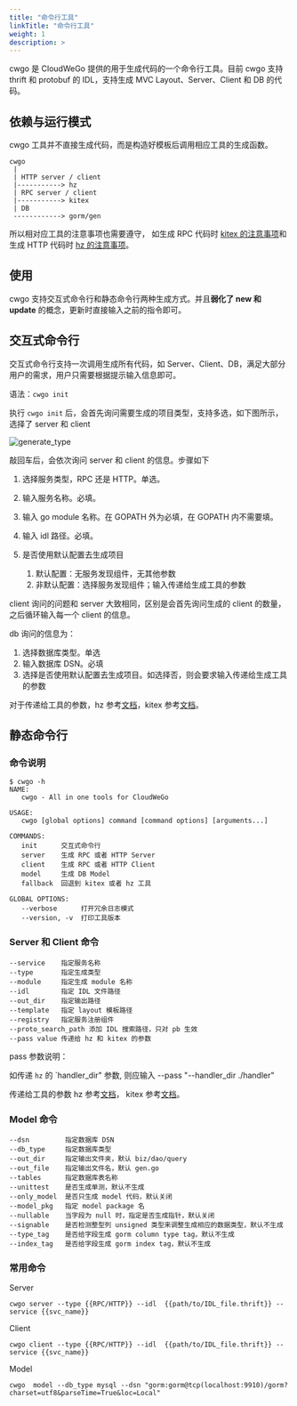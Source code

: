 ```yaml
---
title: "命令行工具"
linkTitle: "命令行工具"
weight: 1
description: >
---
```


cwgo 是 CloudWeGo 提供的用于生成代码的一个命令行工具。目前 cwgo 支持 thrift 和 protobuf 的 IDL，支持生成 MVC Layout、Server、Client 和 DB 的代码。

## 依赖与运行模式

cwgo 工具并不直接生成代码，而是构造好模板后调用相应工具的生成函数。

```console
cwgo
 |
 | HTTP server / client
 |-----------> hz
 | RPC server / client
 |-----------> kitex
 | DB
 ------------> gorm/gen

```

所以相对应工具的注意事项也需要遵守， 如生成 RPC 代码时 [kitex 的注意事项](https://www.cloudwego.io/zh/docs/kitex/tutorials/code-gen/code_generation/#%E4%BD%BF%E7%94%A8-protobuf-idl-%E7%9A%84%E6%B3%A8%E6%84%8F%E4%BA%8B%E9%A1%B9)和生成 HTTP 代码时 [hz 的注意事项](https://www.cloudwego.io/zh/docs/hertz/tutorials/toolkit/usage/cautions/)。

## 使用

cwgo 支持交互式命令行和静态命令行两种生成方式。并且**弱化了 new 和 update** 的概念，更新时直接输入之前的指令即可。

## 交互式命令行

交互式命令行支持一次调用生成所有代码，如 Server、Client、DB，满足大部分用户的需求，用户只需要根据提示输入信息即可。

语法：`cwgo init`

执行 `cwgo init` 后，会首先询问需要生成的项目类型，支持多选，如下图所示，选择了 server 和 client

![generate_type](/img/docs/cwgo_generate_type.png)

敲回车后，会依次询问 server 和 client 的信息。步骤如下

1. 选择服务类型，RPC 还是 HTTP。单选。

1. 输入服务名称。必填。

1. 输入 go module 名称。在 GOPATH 外为必填，在 GOPATH 内不需要填。

1. 输入 idl 路径。必填。

1. 是否使用默认配置去生成项目

   1. 默认配置：无服务发现组件，无其他参数
   1. 非默认配置：选择服务发现组件；输入传递给生成工具的参数

client 询问的问题和 server 大致相同，区别是会首先询问生成的 client 的数量，之后循环输入每一个 client 的信息。

db 询问的信息为：

1. 选择数据库类型。单选
1. 输入数据库 DSN。必填
1. 选择是否使用默认配置去生成项目。如选择否，则会要求输入传递给生成工具的参数

对于传递给工具的参数，hz 参考[文档](https://www.cloudwego.io/zh/docs/hertz/tutorials/toolkit/usage/command/)，kitex 参考[文档](https://www.cloudwego.io/docs/kitex/tutorials/code-gen/code_generation/)。

## 静态命令行

### 命令说明

```shell
$ cwgo -h
NAME:
   cwgo - All in one tools for CloudWeGo

USAGE:
   cwgo [global options] command [command options] [arguments...]

COMMANDS:
   init      交互式命令行
   server    生成 RPC 或者 HTTP Server
   client    生成 RPC 或者 HTTP Client
   model     生成 DB Model
   fallback  回退到 kitex 或者 hz 工具

GLOBAL OPTIONS:
   --verbose      打开冗余日志模式
   --version, -v  打印工具版本
```

### Server 和 Client 命令

```console
--service    指定服务名称
--type       指定生成类型
--module     指定生成 module 名称
--idl        指定 IDL 文件路径
--out_dir    指定输出路径
--template   指定 layout 模板路径
--registry   指定服务注册组件
--proto_search_path 添加 IDL 搜索路径，只对 pb 生效
--pass value 传递给 hz 和 kitex 的参数
```

pass 参数说明：

如传递 `hz` 的 `handler_dir" 参数, 则应输入 --pass "--handler_dir ./handler"

传递给工具的参数
hz 参考[文档](https://www.cloudwego.io/zh/docs/hertz/tutorials/toolkit/usage/command/)，
kitex 参考[文档](https://www.cloudwego.io/docs/kitex/tutorials/code-gen/code_generation/)。

### Model 命令

```console
--dsn         指定数据库 DSN
--db_type     指定数据库类型
--out_dir     指定输出文件夹，默认 biz/dao/query
--out_file    指定输出文件名，默认 gen.go
--tables      指定数据库表名称
--unittest    是否生成单测，默认不生成
--only_model  是否只生成 model 代码，默认关闭
--model_pkg   指定 model package 名
--nullable    当字段为 null 时，指定是否生成指针，默认关闭
--signable    是否检测整型列 unsigned 类型来调整生成相应的数据类型，默认不生成
--type_tag    是否给字段生成 gorm column type tag，默认不生成
--index_tag   是否给字段生成 gorm index tag，默认不生成
```

### 常用命令

Server

```shell
cwgo server --type {{RPC/HTTP}} --idl  {{path/to/IDL_file.thrift}} --service {{svc_name}}
```

Client

```shell
cwgo client --type {{RPC/HTTP}} --idl  {{path/to/IDL_file.thrift}} --service {{svc_name}}
```

Model

```shell
cwgo  model --db_type mysql --dsn "gorm:gorm@tcp(localhost:9910)/gorm?charset=utf8&parseTime=True&loc=Local"
```
